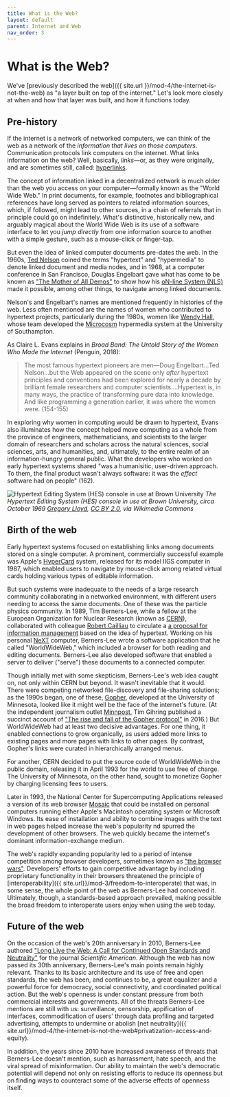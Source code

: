 ```yaml
---
title: What is the Web?
layout: default
parent: Internet and Web
nav_order: 3
---
```


# What is the Web?

We've [previously described the web]({{ site.url }}/mod-4/the-internet-is-not-the-web) as "a layer built on top of the internet." Let's look more closely at when and how that layer was built, and how it functions today.

## Pre-history

If the internet is a network of networked computers, we can think of the web as a network of the *information that lives on those computers*. Communication protocols link computers on the internet. What links information on the web? Well, basically, *links*&mdash;or, as they were originally, and are sometimes still, called: [hyperlinks](https://www.computerhope.com/jargon/h/hyperlink.htm).

The concept of information linked in a decentralized network is much older than the web you access on your computer&mdash;formally known as the "World Wide Web." In print documents, for example, footnotes and bibliographical references have long served as pointers to related information sources, which, if followed, might lead to other sources, in a chain of referrals that in principle could go on indefinitely. What's distinctive, historically new, and arguably magical about the World Wide Web is its use of a software interface to let you *jump directly* from one information source to another with a simple gesture, such as a mouse-click or finger-tap.

But even the idea of linked computer documents pre-dates the web. In the 1960s, [Ted Nelson](https://en.wikipedia.org/wiki/Ted_Nelson) coined the terms "hypertext" and "hypermedia" to denote linked document and media nodes, and in 1968, at a computer conference in San Francisco, Douglas Engelbart gave what has come to be known as ["The Mother of All Demos"](https://en.wikipedia.org/wiki/The_Mother_of_All_Demos) to show how his [oN-line System (NLS)](https://en.wikipedia.org/wiki/NLS_(computer_system)) made it possible, among other things, to navigate among linked documents.

Nelson's and Engelbart's names are mentioned frequently in histories of the web. Less often mentioned are the names of women who contributed to hypertext projects, particularly during the 1980s, women like [Wendy Hall](https://en.wikipedia.org/wiki/Wendy_Hall), whose team developed the [Microcosm](https://en.wikipedia.org/wiki/Microcosm_(hypermedia_system)) hypermedia system at the University of Southampton.

As Claire L. Evans explains in *Broad Band: The Untold Story of the Women Who Made the Internet* (Penguin, 2018):

> The most famous hypertext pioneers are men&mdash;Doug Engelbart&hellip;Ted Nelson&hellip;but the Web appeared on the scene only *after* hypertext principles and conventions had been explored for nearly a decade by brilliant female researchers and computer scientists.&hellip;Hypertext is, in many ways, the practice of transforming pure data into knowledge. And like programming a generation earlier, it was where the women were. (154-155)

In exploring why women in computing would be drawn to hypertext, Evans also illuminates how the concept helped move computing as a whole from the province of engineers, mathematicians, and scientists to the  larger domain of researchers and scholars across the natural sciences, social sciences, arts, and humanities, and, ultimately, to the entire realm of an information-hungry general public. What the developers who worked on early hypertext systems shared "was a humanisitic, user-driven approach. To them, the final product wasn't always software: it was the *effect* software had on people" (162). 

![Hypertext Editing System (HES) console in use at Brown University](https://upload.wikimedia.org/wikipedia/commons/c/cd/HypertextEditingSystemConsoleBrownUniv1969.jpg) 
*The Hypertext Editing System (HES) console in use at Brown University, circa October 1969 <a href="https://commons.wikimedia.org/wiki/File:HypertextEditingSystemConsoleBrownUniv1969.jpg">Gregory Lloyd</a>, <a href="https://creativecommons.org/licenses/by/2.0">CC BY 2.0</a>, via Wikimedia Commons*

## Birth of the web

Early hypertext systems focused on establishing links among documents stored on a single computer. A prominent, commercially successful example was Apple's [HyperCard](https://en.wikipedia.org/wiki/HyperCard) system, released for its model IIGS computer in 1987, which enabled users to navigate by mouse-click among related virtual cards holding various types of editable information.

But such systems were inadequate to the needs of a large research community collaborating in a networked environment, with different users needing to access the same documents. One of these was the particle physics community. In 1989, Tim Berners-Lee, while a fellow at the European Organization for Nuclear Research (known as [CERN](https://home.cern/)), collaborated with colleague [Robert Cailliau](https://en.wikipedia.org/wiki/Robert_Cailliau) to circulate a [a proposal for information management](https://www.w3.org/History/1989/proposal.html) based on the idea of hypertext. Working on his personal [NeXT](https://en.wikipedia.org/wiki/NeXT_Computer) computer, Berners-Lee wrote a software application that he called "WorldWideWeb," which included a browser for both reading and editing documents. Berners-Lee also developed software that enabled a server to deliver ("serve") these documents to a connected computer. 

Though initially met with some skepticism, Berners-Lee's web idea caught on, not only within CERN but beyond. It wasn't inevitable that it would. There were competing networked file-discovery and file-sharing solutions; as the 1990s began, one of these, [Gopher](https://en.wikipedia.org/wiki/Gopher_(protocol)), developed at the University of Minnesota, looked like it might well be the face of the internet's future. (At the independent journalism outlet [Minnpost](https://www.minnpost.com/about/), Tim Gihring published a succinct account of ["The rise and fall of the Gopher protocol"](https://www.minnpost.com/business/2016/08/rise-and-fall-gopher-protocol/) in 2016.) But WorldWideWeb had at least two decisive advantages. For one thing, it enabled connections to grow organically, as users added more links to existing pages and more pages with links to other pages. By contrast, Gopher's links were curated in hierarchically arranged menus.

For another, CERN decided to put the source code of WorldWideWeb in the public domain, releasing it in April 1993 for the world to use free of charge. The University of Minnesota, on the other hand, sought to monetize Gopher by charging licensing fees to users.

Later in 1993, the National Center for Supercomputing Applications released a version of its web browser [Mosaic](https://en.wikipedia.org/wiki/Mosaic_(web_browser)) that could be installed on personal computers running either Apple's Macintosh operating system or Microsoft Windows. Its ease of installation and ability to combine images with the text in web pages helped increase the web's popularity nd spurred the development of other browsers. The web quickly became the internet's dominant information-exchange medium.

The web's rapidly expanding popularity led to a period of intense competition among browser developers, sometimes known as ["the browser wars"](https://www.w3.org/wiki/The_history_of_the_Web#The_browser_wars). Developers' efforts to gain competitive advantage by including proprietary functionality in their browsers threatened the principle of [interoperability]({{ site.url}}/mod-3/freedom-to-interoperate) that was, in some sense, the whole point of the web as Berners-Lee had conceived it. Ultimately, though, a standards-based approach prevailed, making possible the broad freedom to interoperate users enjoy when using the web today.

## Future of the web

On the occasion of the web's 20th anniversary in 2010, Berners-Lee authored ["Long Live the Web: A Call for Continued Open Standards and Neutrality"](https://www.scientificamerican.com/article/long-live-the-web/) for the journal *Scientific American*. Although the web has now passed its 30th anniversary, Berners-Lee's main points remain highly relevant. Thanks to its basic architecture and its use of free and open standards, the web has been, and continues to be, a great equalizer and a powerful force for democracy, social connectivity, and coordinated political action. But the web's openness is under constant pressure from both commercial interests and governments. All of the threats Berners-Lee mentions are still with  us: surveillance, censorship, appification of interfaces, commodification of users' through data profiling and targeted advertising, attempts to undermine or abolish [net neutrality]({{ site.url}}/mod-4/the-internet-is-not-the-web#privatization-access-and-equity).

In addition, the years since 2010 have increased awareness of threats that Berners-Lee doesn't mention, such as harrassment, hate speech, and the viral spread of misinformation. Our ability to maintain the web's democratic potential will depend not only on resisting efforts to reduce its openness but on finding ways to counteract some of the adverse effects of openness itself.